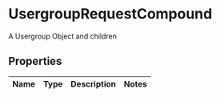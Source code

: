 

# UsergroupRequestCompound

A Usergroup Object and children

## Properties

| Name | Type | Description | Notes |
|------------ | ------------- | ------------- | -------------|



